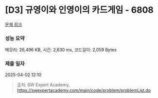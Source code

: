 # [D3] 규영이와 인영이의 카드게임 - 6808 

[문제 링크](https://swexpertacademy.com/main/code/problem/problemDetail.do?contestProbId=AWgv9va6HnkDFAW0) 

### 성능 요약

메모리: 26,496 KB, 시간: 2,630 ms, 코드길이: 2,059 Bytes

### 제출 일자

2025-04-02 12:10



> 출처: SW Expert Academy, https://swexpertacademy.com/main/code/problem/problemList.do